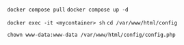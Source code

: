 `docker compose pull`
`docker compose up -d`

`docker exec -it <mycontainer> sh`
`cd /var/www/html/config`

`chown www-data:www-data /var/www/html/config/config.php`